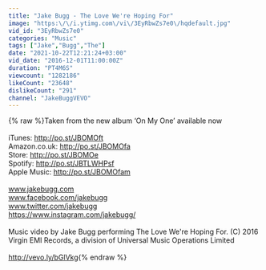 ```yaml
---
title: "Jake Bugg - The Love We're Hoping For"
image: "https:\/\/i.ytimg.com\/vi\/3EyRbwZs7e0\/hqdefault.jpg"
vid_id: "3EyRbwZs7e0"
categories: "Music"
tags: ["Jake","Bugg","The"]
date: "2021-10-22T12:21:24+03:00"
vid_date: "2016-12-01T11:00:00Z"
duration: "PT4M6S"
viewcount: "1282186"
likeCount: "23648"
dislikeCount: "291"
channel: "JakeBuggVEVO"
---
```

{% raw %}Taken from the new album ‘On My One’ available now<br /><br />iTunes: <a rel="nofollow" target="blank" href="http://po.st/JBOMOft">http://po.st/JBOMOft</a><br />Amazon.co.uk: <a rel="nofollow" target="blank" href="http://po.st/JBOMOfa">http://po.st/JBOMOfa</a><br />Store: <a rel="nofollow" target="blank" href="http://po.st/JBOMOe">http://po.st/JBOMOe</a><br />Spotify: <a rel="nofollow" target="blank" href="http://po.st/JBTLWHPsf">http://po.st/JBTLWHPsf</a><br />Apple Music: <a rel="nofollow" target="blank" href="http://po.st/JBOMOfam">http://po.st/JBOMOfam</a><br /><br />www.jakebugg.com<br />www.facebook.com/jakebugg<br />www.twitter.com/jakebugg<br /><a rel="nofollow" target="blank" href="https://www.instagram.com/jakebugg/">https://www.instagram.com/jakebugg/</a><br /><br />Music video by Jake Bugg performing The Love We're Hoping For. (C) 2016 Virgin EMI Records, a division of Universal Music Operations Limited<br /><br /><a rel="nofollow" target="blank" href="http://vevo.ly/bGlVkg">http://vevo.ly/bGlVkg</a>{% endraw %}
